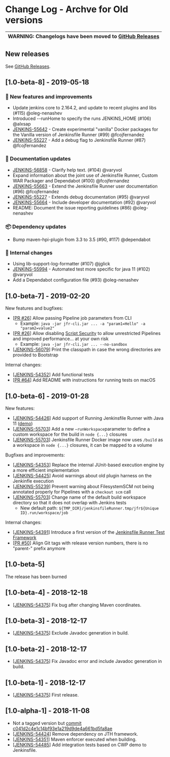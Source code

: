 # Change Log - Archve for Old versions

| WARNING: Changelogs have been moved to [GitHub Releases](https://github.com/jenkinsci/jenkinsfile-runner/releases) |
| --- |

## New releases

See [GitHub Releases](https://github.com/jenkinsci/jenkinsfile-runner/releases).

## [1.0-beta-8] - 2019-05-18

### 🚀 New features and improvements

* Update jenkins core to 2.164.2, and update to recent plugins and libs (#115) @oleg-nenashev
* Introduced --runHome to specify the runs JENKINS_HOME (#106) @alxsap
* [JENKINS-55642](https://issues.jenkins-ci.org/browse/JENKINS-55642) - Create experimental "vanilla" Docker packages for the Vanilla version of Jenkinsfile Runner (#99) @fcojfernandez
* [JENKINS-55227](https://issues.jenkins-ci.org/browse/JENKINS-55227) - Add a debug flag to Jenkinsfile Runner (#87) @fcojfernandez

### 📝 Documentation updates

* [JENKINS-56858](https://issues.jenkins-ci.org/browse/JENKINS-56858) - Clarify help text. (#104) @varyvol
* Expand information about the joint use of Jenkinsfile Runner, Custom WAR Packager and Dependabot (#100) @fcojfernandez
* [JENKINS-55663](https://issues.jenkins-ci.org/browse/JENKINS-55663) - Extend the Jenkinsfile Runner user documentation (#96) @fcojfernandez
* [JENKINS-55227](https://issues.jenkins-ci.org/browse/JENKINS-55227) - Extends debug documentation (#95) @varyvol
* [JENKINS-55664](https://issues.jenkins-ci.org/browse/JENKINS-55664) - Include developer documentation (#92) @varyvol
* README: Document the issue reporting guidelines (#86) @oleg-nenashev

### 📦 Dependency updates

* Bump maven-hpi-plugin from 3.3 to 3.5 (#90, #117) @dependabot

### 🚦 Internal changes

* Using lib-support-log-formatter (#107) @jglick
* [JENKINS-55994](https://issues.jenkins-ci.org/browse/JENKINS-55994) - Automated test more specific for java 11 (#102) @varyvol
* Add a Dependabot configuration file (#93) @oleg-nenashev

## [1.0-beta-7] - 2019-02-20

New features and bugfixes:

- [[PR #26](https://github.com/jenkinsci/jenkinsfile-runner/pull/26)]
  Allow passing Pipeline job parameters from CLI 
  * Example: `java -jar jfr-cli.jar ... -a "param1=Hello" -a "param2=value2"`
- [[PR #26](https://github.com/jenkinsci/jenkinsfile-runner/pull/26)]
  Allow disabling [Script Security](https://jenkins.io/doc/book/managing/script-approval/) to allow unrestricted Pipelines and improved performance... at your own risk
  * Example: `java -jar jfr-cli.jar ... --no-sandbox`
- [[JENKINS-56079](https://issues.jenkins-ci.org/browse/JENKINS-56079)] Print the classpath in case the wrong directories are provided to Bootstrap

Internal changes:

- [[JENKINS-54352](https://issues.jenkins-ci.org/browse/JENKINS-54352)] Add functional tests
- [[PR #64](https://github.com/jenkinsci/jenkinsfile-runner/pull/64)] Add README with instructions for running tests on macOS

## [1.0-beta-6] - 2019-01-28

New features:

- [[JENKINS-54426](https://issues.jenkins-ci.org/browse/JENKINS-54426)]
Add support of Running Jenkinsfile Runner with Java 11
([demo](https://github.com/jenkinsci/jenkinsfile-runner/tree/master/demo/cwp-jdk11))
- [[JENKINS-55703](https://issues.jenkins-ci.org/browse/JENKINS-55703)]
Add a new  `—runWorkspace`parameter to define a custom workspace for the build in `node {...}` closures
- [[JENKINS-55703](https://issues.jenkins-ci.org/browse/JENKINS-55703)]
Jenkinsfile Runner Docker image now uses `/build` as a workspace in `node {...}` closures,
it can be mapped to a volume

Bugfixes and improvements:

- [[JENKINS-54353](https://issues.jenkins-ci.org/browse/JENKINS-54353)]
Replace the internal JUnit-based execution engine by a more efficient implementation
- [[JENKINS-54425](https://issues.jenkins-ci.org/browse/JENKINS-54425)]
Avoid warnings about old plugin harness on the Jenkinfle execution
- [[JENKINS-55239](https://issues.jenkins-ci.org/browse/JENKINS-55239)]
Prevent warning about FilesystemSCM not being annotated properly for Pipelines with a `checkout scm` call
- [[JENKINS-55703](https://issues.jenkins-ci.org/browse/JENKINS-55703)]
Change name of the default build workspace directory so that it does not overlap with Jenkins tests 
  * New default path: `${TMP_DIR}/jenkinsfileRunner.tmp/jfr${Unique ID}.run/workspace/job`

Internal changes:

* [[JENKINS-54391](https://issues.jenkins-ci.org/browse/JENKINS-54391)]
Introduce a first version of the 
[Jenkinsfile Runner Test Framework](https://github.com/jenkinsci/jenkinsfile-runner-test-framework/)
* [[PR #50](https://github.com/jenkinsci/jenkinsfile-runner/pull/50)] 
Align Git tags with release version numbers, there is no "parent-" prefix anymore

## [1.0-beta-5]

The release has been burned

## [1.0-beta-4] - 2018-12-18
- [[JENKINS-54375](https://issues.jenkins-ci.org/browse/JENKINS-54375)] Fix bug after changing Maven coordinates.

## [1.0-beta-3] - 2018-12-17
- [[JENKINS-54375](https://issues.jenkins-ci.org/browse/JENKINS-54375)] Exclude Javadoc generation in build.

## [1.0-beta-2] - 2018-12-17
- [[JENKINS-54375](https://issues.jenkins-ci.org/browse/JENKINS-54375)] Fix Javadoc error and include Javadoc generation in build.

## [1.0-beta-1] - 2018-12-17
- [[JENKINS-54375](https://issues.jenkins-ci.org/browse/JENKINS-54375)] First release.

## [1.0-alpha-1] - 2018-11-08
- Not a tagged version but [commit c041d2c4e1c14bf93e1a219d9de4a661bd5fa8ae](https://github.com/jenkinsci/jenkinsfile-runner/commit/c041d2c4e1c14bf93e1a219d9de4a661bd5fa8ae)
- [[JENKINS-54424](https://issues.jenkins-ci.org/browse/JENKINS-54424)] Remove dependency on JTH framework.
- [[JENKINS-54351](https://issues.jenkins-ci.org/browse/JENKINS-54351)] Maven enforcer executed when building.
- [[JENKINS-54485](https://issues.jenkins-ci.org/browse/JENKINS-54485)] Add integration tests based on CWP demo to Jenkinsfile.
